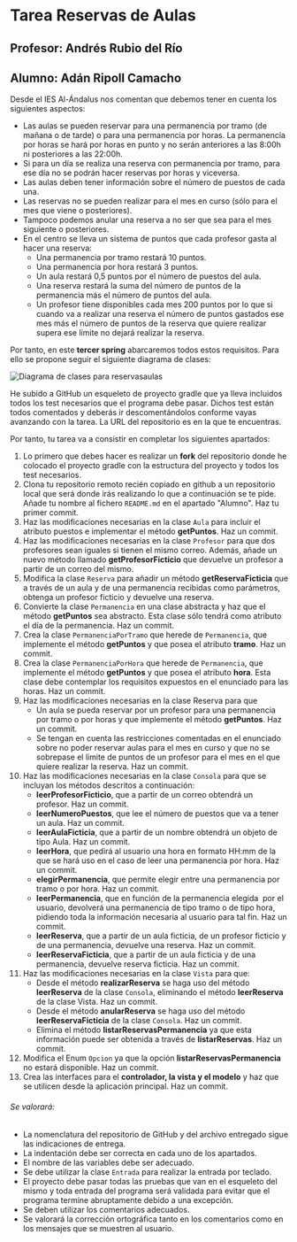 # Tarea Reservas de Aulas
## Profesor: Andrés Rubio del Río
## Alumno: Adán Ripoll Camacho

Desde el IES Al-Ándalus nos comentan que debemos tener en cuenta los siguientes aspectos:

- Las aulas se pueden reservar para una permanencia por tramo (de mañana o de tarde) o para una permanencia por horas. La permanencia por horas se hará por horas en punto y no serán anteriores a las 8:00h ni posteriores a las 22:00h.
- Si para un día se realiza una reserva con permanencia por tramo, para ese día no se podrán hacer reservas por horas y viceversa.
- Las aulas deben tener información sobre el número de puestos de cada una.
- Las reservas no se pueden realizar para el mes en curso (sólo para el mes que viene o posteriores).
- Tampoco podemos anular una reserva a no ser que sea para el mes siguiente o posteriores.
- En el centro se lleva un sistema de puntos que cada profesor gasta al hacer una reserva:
    - Una permanencia por tramo restará 10 puntos.
    - Una permanencia por hora restará 3 puntos.
    - Un aula restará 0,5 puntos por el número de puestos del aula.
    - Una reserva restará la suma del número de puntos de la permanencia más el número de puntos del aula.
    - Un profesor tiene disponibles cada mes 200 puntos por lo que si cuando va a realizar una reserva el número de puntos gastados ese mes más el número de puntos de la reserva que quiere realizar supera ese límite no dejará realizar la reserva.
    
Por tanto, en este **tercer spring** abarcaremos todos estos requisitos. Para ello se propone seguir el siguiente diagrama de clases:   

![Diagrama de clases para reservasaulas](https://github.com/andresrubiodelrio/ReservasAulas-v2/blob/main/src/main/resources/reservasaulas.png)

He subido a GitHub un esqueleto de proyecto gradle que ya lleva incluidos todos los test necesarios que el programa debe pasar. Dichos test están todos comentados y deberás ir descomentándolos conforme vayas avanzando con la tarea. La URL del repositorio es en la que te encuentras.

Por tanto, tu tarea va a consistir en completar los siguientes apartados:

1. Lo primero que debes hacer es realizar un **fork** del repositorio donde he colocado el proyecto gradle con la estructura del proyecto y todos los test necesarios.
2. Clona tu repositorio remoto recién copiado en github a un repositorio local que será donde irás realizando lo que a continuación se te pide. Añade tu nombre al fichero `README.md` en el apartado "Alumno". Haz tu primer commit.
3. Haz las modificaciones necesarias en la clase `Aula` para incluir el atributo puestos e implementar el método **getPuntos**. Haz un commit.
4. Haz las modificaciones necesarias en la clase `Profesor` para que dos profesores sean iguales si tienen el mismo correo. Además, añade un nuevo método llamado **getProfesorFicticio** que devuelve un profesor a partir de un correo del mismo.
5. Modifica la clase `Reserva` para añadir un método **getReservaFicticia** que a través de un aula y de una permanencia recibidas como parámetros, obtenga un profesor ficticio y devuelve una reserva.
6. Convierte la clase `Permanencia` en una clase abstracta y haz que el método **getPuntos** sea abstracto. Esta clase sólo tendrá como atributo el día de la permanencia. Haz un commit.
7. Crea la clase `PermanenciaPorTramo` que herede de `Permanencia`, que implemente el método **getPuntos** y que posea el atributo **tramo**. Haz un commit.
8. Crea la clase `PermanenciaPorHora` que herede de `Permanencia`, que implemente el método **getPuntos** y que posea el atributo **hora**. Esta clase debe contemplar los requisitos expuestos en el enunciado para las horas. Haz un commit.
9. Haz las modificaciones necesarias en la clase Reserva para que
    - Un aula se pueda reservar por un profesor para una permanencia por tramo o por horas y que implemente el método **getPuntos**. Haz un commit.
    - Se tengan en cuenta las restricciones comentadas en el enunciado sobre no poder reservar aulas para el mes en curso y que no se sobrepase el límite de puntos de un profesor para el mes en el que quiere realizar la reserva. Haz un commit.
10. Haz las modificaciones necesarias en la clase `Consola` para que se incluyan los métodos descritos a continuación:
    - **leerProfesorFicticio**, que a partir de un correo obtendrá un profesor. Haz un commit.
    - **leerNumeroPuestos**, que lee el número de puestos que va a tener un aula. Haz un commit.
    - **leerAulaFicticia**, que a partir de un nombre obtendrá un objeto de tipo Aula. Haz un commit.
    - **leerHora**, que pedirá al usuario una hora en formato HH:mm de la que se hará uso en el caso de leer una permanencia por hora. Haz un commit.
    - **elegirPermanencia**, que permite elegir entre una permanencia por tramo o por hora. Haz un commit.
    - **leerPermanencia**, que en función de la permanencia elegida  por el usuario, devolverá una permanencia de tipo tramo o de tipo hora, pidiendo toda la información necesaria al usuario para tal fin. Haz un commit.
    - **leerReserva**, que a partir de un aula ficticia, de un profesor ficticio y de una permanencia, devuelve una reserva. Haz un commit.
    - **leerReservaFicticia**, que a partir de un aula ficticia y de una permanencia, devuelve reserva ficticia. Haz un commit.
11. Haz las modificaciones necesarias en la clase `Vista` para que:
    - Desde el método **realizarReserva** se haga uso del método **leerReserva** de la clase `Consola`, eliminando el método **leerReserva** de la clase Vista. Haz un commit.
    - Desde el método **anularReserva** se haga uso del método **leerReservaFicticia** de la clase `Consola`. Haz un commit.
    - Elimina el método **listarReservasPermanencia** ya que esta información puede ser obtenida a través de **listarReservas**. Haz un commit.
12. Modifica el Enum `Opcion` ya que la opción **listarReservasPermanencia** no estará disponible. Haz un commit.
13. Crea las interfaces para el **controlador, la vista y el modelo** y haz que se utilicen desde la aplicación principal. Haz un commit.

###### Se valorará:
- La nomenclatura del repositorio de GitHub y del archivo entregado sigue las indicaciones de entrega.
- La indentación debe ser correcta en cada uno de los apartados.
- El nombre de las variables debe ser adecuado.
- Se debe utilizar la clase `Entrada` para realizar la entrada por teclado.
- El proyecto debe pasar todas las pruebas que van en el esqueleto del mismo y toda entrada del programa será validada para evitar que el programa termine abruptamente debido a una excepción.
- Se deben utilizar los comentarios adecuados.
- Se valorará la corrección ortográfica tanto en los comentarios como en los mensajes que se muestren al usuario.
